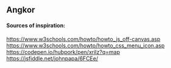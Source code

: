 ## Angkor






#### Sources of inspiration:

https://www.w3schools.com/howto/howto_js_off-canvas.asp
https://www.w3schools.com/howto/howto_css_menu_icon.asp
https://codepen.io/hubpork/pen/xriIz?q=map
https://jsfiddle.net/johnpapa/6FCEe/


